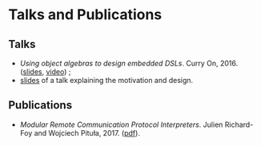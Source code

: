 # Talks and Publications

## Talks

- *Using object algebras to design embedded DSLs*. Curry On, 2016. ([slides](http://julienrf.github.io/curry-on-2016), [video](https://www.youtube.com/watch?v=snbsYyBS4Bs)) ;
- [slides](http://julienrf.github.io/zrm-endpoints-2016/) of a talk explaining the motivation and design.

## Publications

- *Modular Remote Communication Protocol Interpreters*. Julien Richard-Foy and Wojciech Pituła, 2017. ([pdf](https://arxiv.org/pdf/1711.09288)).

